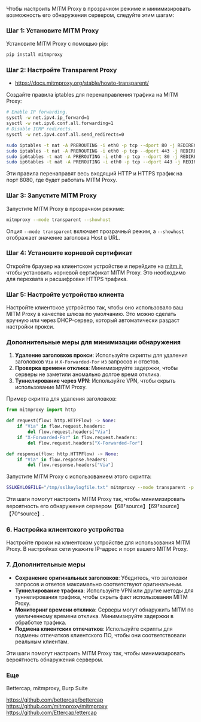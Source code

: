 
Чтобы настроить MITM Proxy в прозрачном режиме и минимизировать возможность его обнаружения сервером, следуйте этим шагам:

### Шаг 1: Установите MITM Proxy
Установите MITM Proxy с помощью pip:
```sh
pip install mitmproxy
```

### Шаг 2: Настройте Transparent Proxy

- https://docs.mitmproxy.org/stable/howto-transparent/

Создайте правила iptables для перенаправления трафика на MITM Proxy:

```sh
# Enable IP forwarding.
sysctl -w net.ipv4.ip_forward=1
sysctl -w net.ipv6.conf.all.forwarding=1
# Disable ICMP redirects.
sysctl -w net.ipv4.conf.all.send_redirects=0
```

```sh
sudo iptables -t nat -A PREROUTING -i eth0 -p tcp --dport 80 -j REDIRECT --to-port 8080
sudo iptables -t nat -A PREROUTING -i eth0 -p tcp --dport 443 -j REDIRECT --to-port 8080
sudo ip6tables -t nat -A PREROUTING -i eth0 -p tcp --dport 80 -j REDIRECT --to-port 8080
sudo ip6tables -t nat -A PREROUTING -i eth0 -p tcp --dport 443 -j REDIRECT --to-port 8080
```
Эти правила перенаправят весь входящий HTTP и HTTPS трафик на порт 8080, где будет работать MITM Proxy.

### Шаг 3: Запустите MITM Proxy
Запустите MITM Proxy в прозрачном режиме:
```sh
mitmproxy --mode transparent --showhost
```
Опция `--mode transparent` включает прозрачный режим, а `--showhost` отображает значение заголовка Host в URL.

### Шаг 4: Установите корневой сертификат
Откройте браузер на клиентском устройстве и перейдите на [mitm.it](http://mitm.it), чтобы установить корневой сертификат MITM Proxy. Это необходимо для перехвата и расшифровки HTTPS трафика.

### Шаг 5: Настройте устройство клиента
Настройте клиентское устройство так, чтобы оно использовало ваш MITM Proxy в качестве шлюза по умолчанию. Это можно сделать вручную или через DHCP-сервер, который автоматически раздаст настройки прокси.

### Дополнительные меры для минимизации обнаружения
1. **Удаление заголовков прокси**: Используйте скрипты для удаления заголовков `Via` и `X-Forwarded-For` из запросов и ответов.
2. **Проверка времени отклика**: Минимизируйте задержки, чтобы серверы не заметили аномально долгое время отклика.
3. **Туннелирование через VPN**: Используйте VPN, чтобы скрыть использование MITM Proxy.

Пример скрипта для удаления заголовков:

```python
from mitmproxy import http

def request(flow: http.HTTPFlow) -> None:
    if "Via" in flow.request.headers:
        del flow.request.headers["Via"]
    if "X-Forwarded-For" in flow.request.headers:
        del flow.request.headers["X-Forwarded-For"]

def response(flow: http.HTTPFlow) -> None:
    if "Via" in flow.response.headers:
        del flow.response.headers["Via"]
```

Запустите MITM Proxy с использованием этого скрипта:
```sh
SSLKEYLOGFILE="/tmp/sslkeylogfile.txt" mitmproxy --mode transparent -p 1081 --showhost -s modify_headers.py 
```

Эти шаги помогут настроить MITM Proxy так, чтобы минимизировать вероятность его обнаружения сервером【68†source】【69†source】【70†source】.

### 6. Настройка клиентского устройства
Настройте прокси на клиентском устройстве для использования MITM Proxy. В настройках сети укажите IP-адрес и порт вашего MITM Proxy.

### 7. Дополнительные меры
- **Сохранение оригинальных заголовков**: Убедитесь, что заголовки запросов и ответов максимально соответствуют оригинальным.
- **Туннелирование трафика**: Используйте VPN или другие методы для туннелирования трафика, чтобы скрыть факт использования MITM Proxy.
- **Мониторинг времени отклика**: Серверы могут обнаружить MITM по увеличенному времени отклика. Минимизируйте задержки в обработке трафика.
- **Подмена клиентских отпечатков**: Используйте скрипты для подмены отпечатков клиентского ПО, чтобы они соответствовали реальным клиентам.

Эти шаги помогут настроить MITM Proxy так, чтобы минимизировать вероятность обнаружения сервером.

### Еще
Bettercap, mitmproxy, Burp Suite

https://github.com/bettercap/bettercap
https://github.com/mitmproxy/mitmproxy
https://github.com/Ettercap/ettercap
